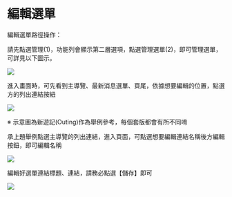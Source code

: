 # 編輯選單
編輯選單路徑操作：

請先點選管理(1)，功能列會顯示第二層選項，點選管理選單(2)，即可管理選單，可詳見以下圖示。

![](/_image/menu/ooAbDOk.png)

進入畫面時，可先看到主導覽、最新消息選單、頁尾，依據想要編輯的位置，點選方的列出連結按紐

![](/_image/menu/YtEFmU5.png)

※ 示意圖為新遊記(Outing)作為舉例參考，每個套版都會有所不同唷

承上題舉例點選主導覽的列出連結，進入頁面，可點選想要編輯連結名稱後方編輯按鈕，即可編輯名稱

![](/_image/menu/QWS1HWH.png)

編輯好選單連結標題、連結，請務必點選【儲存】即可

![](/_image/menu/xVVMdB0.png)
